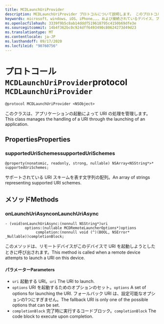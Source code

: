 ```yaml
---
title: MCDLaunchUriProvider
description: MCDLaunchUriProvider プロトコルについて説明します。 このプロトコルは、アプリケーションを起動することによって URI の処理を管理するために使用されます。
keywords: microsoft、windows、iOS、iPhone、、、、および接続されているデバイス、プロジェクトローマ
ms.openlocfilehash: 3339f9b5c8ab14dddf519618795c4150b69dfe3e
ms.sourcegitcommit: 14b4f362bc0c924dff6493490c80624273d49d23
ms.translationtype: MT
ms.contentlocale: ja-JP
ms.lasthandoff: 09/17/2020
ms.locfileid: "90760756"
---
```

# <a name="protocol-mcdlaunchuriprovider"></a><span data-ttu-id="4b07a-105">プロトコール `MCDLaunchUriProvider`</span><span class="sxs-lookup"><span data-stu-id="4b07a-105">protocol `MCDLaunchUriProvider`</span></span>

```
@protocol MCDLaunchUriProvider <NSObject>
```

<span data-ttu-id="4b07a-106">このクラスは、アプリケーションの起動によって URI の処理を管理します。</span><span class="sxs-lookup"><span data-stu-id="4b07a-106">This class manages the handling of a URI through the launching of an application.</span></span>

## <a name="properties"></a><span data-ttu-id="4b07a-107">Properties</span><span class="sxs-lookup"><span data-stu-id="4b07a-107">Properties</span></span> 
### <a name="supportedurischemes"></a><span data-ttu-id="4b07a-108">supportedUriSchemes</span><span class="sxs-lookup"><span data-stu-id="4b07a-108">supportedUriSchemes</span></span>
`@property(nonatomic, readonly, strong, nullable) NSArray<NSString*>* supportedUriSchemes;`

<span data-ttu-id="4b07a-109">サポートされている URI スキームを表す文字列の配列。</span><span class="sxs-lookup"><span data-stu-id="4b07a-109">An array of strings representing supported URI schemes.</span></span>

## <a name="methods"></a><span data-ttu-id="4b07a-110">メソッド</span><span class="sxs-lookup"><span data-stu-id="4b07a-110">Methods</span></span>

### <a name="onlaunchuriasync"></a><span data-ttu-id="4b07a-111">onLaunchUriAsync</span><span class="sxs-lookup"><span data-stu-id="4b07a-111">onLaunchUriAsync</span></span>
```
- (void)onLaunchUriAsync:(nonnull NSString*)uri
         options:(nullable MCDRemoteLauncherOptions*)options
              completion:(nonnull void (^)(BOOL, NSError* _Nullable))completionBlock;
```

<span data-ttu-id="4b07a-112">このメソッドは、リモートデバイスがこのデバイスで URI を起動しようとしたときに呼び出されます。</span><span class="sxs-lookup"><span data-stu-id="4b07a-112">This method is called when a remote device attempts to launch a URI on this device.</span></span>

#### <a name="parameters"></a><span data-ttu-id="4b07a-113">パラメーター</span><span class="sxs-lookup"><span data-stu-id="4b07a-113">Parameters</span></span> 
* <span data-ttu-id="4b07a-114">`uri` 起動する URI。</span><span class="sxs-lookup"><span data-stu-id="4b07a-114">`uri` The URI to launch.</span></span>
* <span data-ttu-id="4b07a-115">`options` URI を起動するためのオプションのセット。</span><span class="sxs-lookup"><span data-stu-id="4b07a-115">`options` A set of options for launching the URI.</span></span> <span data-ttu-id="4b07a-116">フォールバック URI は、設定可能なオプションの1つにすぎません。</span><span class="sxs-lookup"><span data-stu-id="4b07a-116">The fallback URI is only one of the possible options that can be set.</span></span>
* <span data-ttu-id="4b07a-117">`completionBlock` 完了時に実行するコードブロック。</span><span class="sxs-lookup"><span data-stu-id="4b07a-117">`completionBlock` The code block to execute upon completion.</span></span>